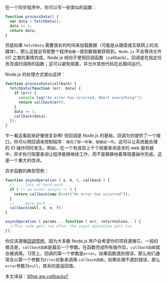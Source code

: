 [//title]: (Node.js回调函数（callback）详解)
[//englishtitle]: (nodejs-callback-function)
[//category]: (node,javascript)
[//tags]: (node,javascript,callback,回调函数,异步编程)
[//createtime]: (20200524)
[//updatetime]: (20200524)

在一个同步程序中，你可以写一些类似的函数：

```js
function processData() {
  var data = fetchData();
  data += 1;
  return data;
}
```

但是如果 `fetchData` 需要很长的时间来加载数据（可能是从硬盘或互联网上的流媒体），那么这就会导致整个程序`阻塞`--直到数据被获取到。`Node.js` 不会等待文件 I/O 之类的事情完成，Node.js 倾向于使用回调函数（callback）。回调是在指定任务完成时调用的函数；这可以避免阻塞，并允许其他代码在此期间运行。

Node.js 的处理方式类似这样：

```js
function processData(callback) {
  fetchData(function (err, data) {
    if (err) {
      console.log("An error has occurred. Abort everything!");
      return callback(err);
    }
    data += 1;
    callback(data);
  });
}
```

乍一看这看起来好像很复杂啊! 但回调是 Node.js 的基础，回调为你提供了一个接口，你可以用回调来控制程序：`做完了那一件事，就做这一件`。这可以让系统能处理的 IO 操作同时发生。例如，在一个有成百上千个阻塞查询请求的 web 服务器中，异步执行阻塞查询让程序能够继续工作，而不是静静地着等阻塞操作完成。这是一个重大的改进。

异步函数的典型惯例：

```js
function asyncOperation ( a, b, c, callback ) {
  // ... lots of hard work ...
  if ( /* an error occurs */ ) {
    return callback(new Error("An error has occurred"));
  }
  // ... more work ...
  callback(null, d, e, f);
}

asyncOperation ( params.., function ( err, returnValues.. ) {
  //This code gets run after the async operation gets run
});
```

你应该遵循[回调惯例](https://nodejs.org/en/knowledge/errors/what-are-the-error-conventions/)，因为大多数 Node.js 用户会希望你的项目遵循它。一般的做法是，`callback函数`是最后一个参数。在函数完成所有操作后，`callback函数`就会被调用。习惯上，回调的第一个参数是`error`。如果函数遇到错误，那么他们通常会以第一个参数为`Error`对象来调用 `callback函数`。如果处理不遇到错误，那么`error`参数为`null`，其余的是返回值。

本文译自：[What are callbacks?](https://nodejs.org/en/knowledge/getting-started/control-flow/what-are-callbacks/)
